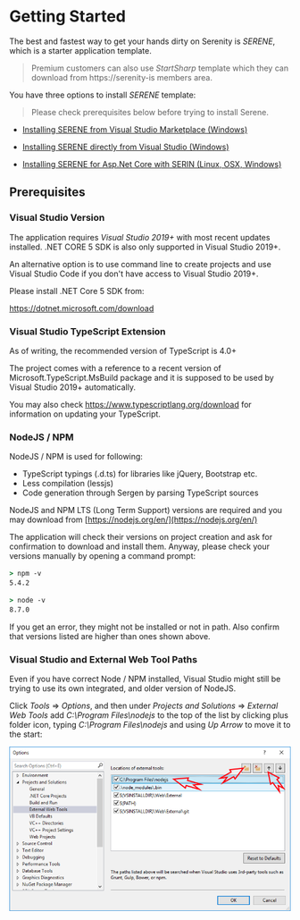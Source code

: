 # Getting Started

The best and fastest way to get your hands dirty on Serenity is _SERENE_, which is a starter application template.

> Premium customers can also use _StartSharp_ template which they can download from https://serenity-is members area.

You have three options to install _SERENE_ template:

> Please check prerequisites below before trying to install Serene.

* [Installing SERENE from Visual Studio Marketplace (Windows)](installing_serene_from_visual_studio_gallery.md)

* [Installing SERENE directly from Visual Studio (Windows)](installing_serene_directly_from_visual_studio.md)

* [Installing SERENE for Asp.Net Core with SERIN (Linux, OSX, Windows)](instaling-serene-aspnet-core-version-with-serin.md)

## Prerequisites

### Visual Studio Version

The application requires _Visual Studio 2019+_ with most recent updates installed. .NET CORE 5 SDK is also only supported in Visual Studio 2019+. 

An alternative option is to use command line to create projects and use Visual Studio Code if you don't have access to Visual Studio 2019+.

Please install .NET Core 5 SDK from:

https://dotnet.microsoft.com/download

### Visual Studio TypeScript Extension

As of writing, the recommended version of TypeScript is 4.0+ 

The project comes with a reference to a recent version of Microsoft.TypeScript.MsBuild package and it is supposed to be used by Visual Studio 2019+ automatically.

You may also check https://www.typescriptlang.org/download for information on updating your TypeScript.

### NodeJS / NPM

NodeJS / NPM is used for following:

- TypeScript typings (.d.ts) for libraries like jQuery, Bootstrap etc. 
- Less compilation (lessjs)
- Code generation through Sergen by parsing TypeScript sources

NodeJS and NPM LTS (Long Term Support) versions are required and you may download from [https://nodejs.org/en/](https://nodejs.org/en/)

The application will check their versions on project creation and ask for confirmation to download and install them. Anyway, please check your versions manually by opening a command prompt:

```cmd
> npm -v
5.4.2
```

```cmd
> node -v
8.7.0
```

If you get an error, they might not be installed or not in path. Also confirm that versions listed are higher than ones shown above.

### Visual Studio and External Web Tool Paths

Even if you have correct Node / NPM installed, Visual Studio might still be trying to use its own integrated, and older version of NodeJS.

Click _Tools_ => _Options_, and then under _Projects and Solutions_ => _External Web Tools_ add _C:\Program Files\nodejs_ to the top of the list by clicking plus folder icon, typing _C:\Program Files\nodejs_ and using _Up Arrow_ to move it to the start:

![VS External Tools Path](img/vs-external-tools-path.png)